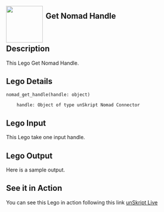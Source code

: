 [<img align="left" src="https://unskript.com/assets/favicon.png" width="100" height="100" style="padding-right: 5px">](https://unskript.com/assets/favicon.png) 
<h2>Get Nomad Handle</h2>

<br>

## Description
This Lego Get Nomad Handle.


## Lego Details

    nomad_get_handle(handle: object)

        handle: Object of type unSkript Nomad Connector

## Lego Input
This Lego take one input handle.

## Lego Output
Here is a sample output.


## See it in Action

You can see this Lego in action following this link [unSkript Live](https://us.app.unskript.io)